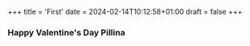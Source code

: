 +++
title = 'First'
date = 2024-02-14T10:12:58+01:00
draft = false
+++

### Happy Valentine's Day Pillina

